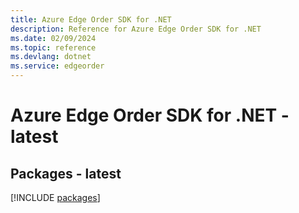 ```yaml
---
title: Azure Edge Order SDK for .NET
description: Reference for Azure Edge Order SDK for .NET
ms.date: 02/09/2024
ms.topic: reference
ms.devlang: dotnet
ms.service: edgeorder
---
```

# Azure Edge Order SDK for .NET - latest
## Packages - latest
[!INCLUDE [packages](edge-order-index.md)]